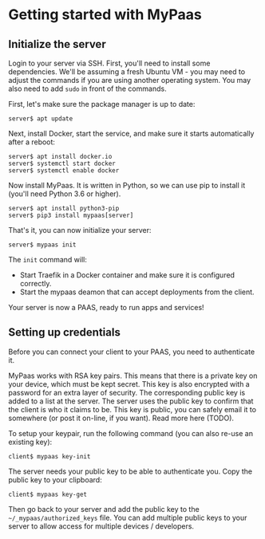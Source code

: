 # Getting started with MyPaas


## Initialize the server

Login to your server via SSH. First, you'll need to install some
dependencies. We'll be assuming a fresh Ubuntu VM - you may need to
adjust the commands if you are using another operating system. You may
also need to add `sudo` in front of the commands.

First, let's make sure the package manager is up to date:
```
server$ apt update
```

Next, install Docker, start the service, and make sure it starts automatically after a reboot:
```
server$ apt install docker.io
server$ systemctl start docker
server$ systemctl enable docker
```

Now install MyPaas. It is written in Python, so we can use pip to install it (you'll need Python 3.6 or higher).
```
server$ apt install python3-pip
server$ pip3 install mypaas[server]
```

That's it, you can now initialize your server:
```
server$ mypaas init
```

The `init` command will:
* Start Traefik in a Docker container and make sure it is configured correctly.
* Start the mypaas deamon that can accept deployments from the client.

Your server is now a PAAS, ready to run apps and services!


## Setting up credentials

Before you can connect your client to your PAAS, you need to authenticate it.

MyPaas works with RSA key pairs. This means that there is a private key on
your device, which must be kept secret. This key is also encrypted with a
password for an extra layer of security. The corresponding public key is
added to a list at the server. The server uses the public key to confirm that
the client is who it claims to be. This key is public, you can safely email it
to somewhere (or post it on-line, if you want). Read more here (TODO).

To setup your keypair, run the following command (you can also re-use an existing key):
```
client$ mypaas key-init
```

The server needs your public key to be able to authenticate you.
Copy the public key to your clipboard:
```
client$ mypaas key-get
```

Then go back to your server and add the public key to the
`~/_mypaas/authorized_keys` file. You can add multiple public keys to
your server to allow access for multiple devices / developers.
